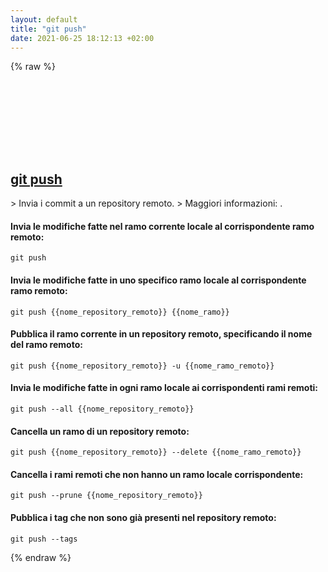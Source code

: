 ```yaml
---
layout: default
title: "git push"
date: 2021-06-25 18:12:13 +02:00
---
```

{% raw %}
<h2 id="git-push">
  <a href="/it/common/git-push.html">git push</a> <a href="#git-push"><svg class="icon">
    <use href="/assets/images/unicode_sprite.svg#link" />
  </svg></a>
</h2>
> Invia i commit a un repository remoto.
> Maggiori informazioni: <https://git-scm.com/docs/git-push>.

#### Invia le modifiche fatte nel ramo corrente locale al corrispondente ramo remoto:
```shell
git push
```
#### Invia le modifiche fatte in uno specifico ramo locale al corrispondente ramo remoto:
```shell
git push {{nome_repository_remoto}} {{nome_ramo}}
```
#### Pubblica il ramo corrente in un repository remoto, specificando il nome del ramo remoto:
```shell
git push {{nome_repository_remoto}} -u {{nome_ramo_remoto}}
```
#### Invia le modifiche fatte in ogni ramo locale ai corrispondenti rami remoti:
```shell
git push --all {{nome_repository_remoto}}
```
#### Cancella un ramo di un repository remoto:
```shell
git push {{nome_repository_remoto}} --delete {{nome_ramo_remoto}}
```
#### Cancella i rami remoti che non hanno un ramo locale corrispondente:
```shell
git push --prune {{nome_repository_remoto}}
```
#### Pubblica i tag che non sono già presenti nel repository remoto:
```shell
git push --tags
```
{% endraw %}